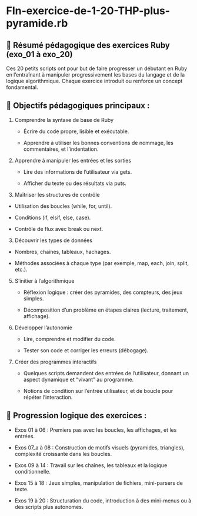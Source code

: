 # FIn-exercice-de-1-20-THP-plus-pyramide.rb

## 🧠 Résumé pédagogique des exercices Ruby (exo_01 à exo_20)

Ces 20 petits scripts ont pour but de faire progresser un débutant en Ruby en l’entraînant à manipuler 
progressivement les bases du langage et de la logique algorithmique. Chaque exercice introduit ou 
renforce un concept fondamental.

## 🎯 Objectifs pédagogiques principaux :

1. Comprendre la syntaxe de base de Ruby

   - Écrire du code propre, lisible et exécutable.

   - Apprendre à utiliser les bonnes conventions de nommage, les commentaires, et l’indentation.

2. Apprendre à manipuler les entrées et les sorties

   - Lire des informations de l’utilisateur via gets.

   - Afficher du texte ou des résultats via puts.

3.  Maîtriser les structures de contrôle

   - Utilisation des boucles (while, for, until).

   - Conditions (if, elsif, else, case).

   - Contrôle de flux avec break ou next.

3.  Découvrir les types de données

   - Nombres, chaînes, tableaux, hachages.

   - Méthodes associées à chaque type (par exemple, map, each, join, split, etc.).

5. S’initier à l’algorithmique

    - Réflexion logique : créer des pyramides, des compteurs, des jeux simples.

    - Décomposition d’un problème en étapes claires (lecture, traitement, affichage).

6. Développer l’autonomie

    - Lire, comprendre et modifier du code.

    - Tester son code et corriger les erreurs (débogage).

 7. Créer des programmes interactifs

    - Quelques scripts demandent des entrées de l’utilisateur, donnant un aspect dynamique et “vivant” au programme.

    - Notions de condition sur l’entrée utilisateur, et de boucle pour répéter l’interaction.

## 🧱 Progression logique des exercices :

   -  Exos 01 à 06 : Premiers pas avec les boucles, les affichages, et les entrées.

   -  Exos 07_a à 08 : Construction de motifs visuels (pyramides, triangles), complexité croissante dans les boucles.

   -  Exos 09 à 14 : Travail sur les chaînes, les tableaux et la logique conditionnelle.

   - Exos 15 à 18 : Jeux simples, manipulation de fichiers, mini-parsers de texte.

   - Exos 19 à 20 : Structuration du code, introduction à des mini-menus ou à des scripts plus autonomes.
